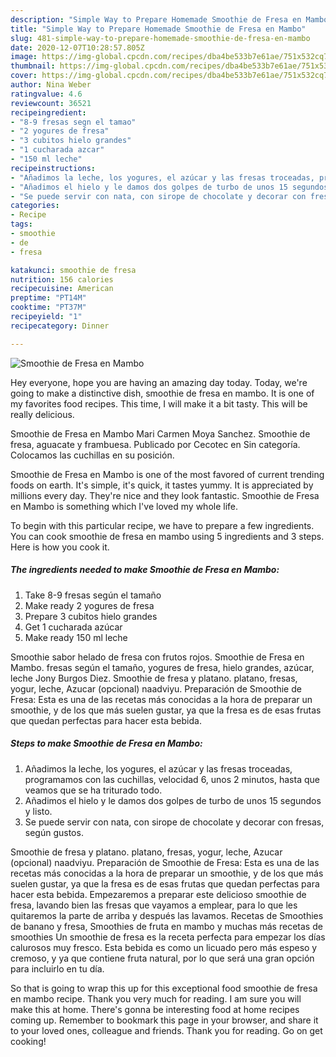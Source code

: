 ```yaml
---
description: "Simple Way to Prepare Homemade Smoothie de Fresa en Mambo"
title: "Simple Way to Prepare Homemade Smoothie de Fresa en Mambo"
slug: 481-simple-way-to-prepare-homemade-smoothie-de-fresa-en-mambo
date: 2020-12-07T10:28:57.805Z
image: https://img-global.cpcdn.com/recipes/dba4be533b7e61ae/751x532cq70/smoothie-de-fresa-en-mambo-foto-principal.jpg
thumbnail: https://img-global.cpcdn.com/recipes/dba4be533b7e61ae/751x532cq70/smoothie-de-fresa-en-mambo-foto-principal.jpg
cover: https://img-global.cpcdn.com/recipes/dba4be533b7e61ae/751x532cq70/smoothie-de-fresa-en-mambo-foto-principal.jpg
author: Nina Weber
ratingvalue: 4.6
reviewcount: 36521
recipeingredient:
- "8-9 fresas segn el tamao"
- "2 yogures de fresa"
- "3 cubitos hielo grandes"
- "1 cucharada azcar"
- "150 ml leche"
recipeinstructions:
- "Añadimos la leche, los yogures, el azúcar y las fresas troceadas, programamos con las cuchillas, velocidad 6, unos 2 minutos, hasta que veamos que se ha triturado todo."
- "Añadimos el hielo y le damos dos golpes de turbo de unos 15 segundos y listo."
- "Se puede servir con nata, con sirope de chocolate y decorar con fresas, según gustos."
categories:
- Recipe
tags:
- smoothie
- de
- fresa

katakunci: smoothie de fresa 
nutrition: 156 calories
recipecuisine: American
preptime: "PT14M"
cooktime: "PT37M"
recipeyield: "1"
recipecategory: Dinner

---
```



![Smoothie de Fresa en Mambo](https://img-global.cpcdn.com/recipes/dba4be533b7e61ae/751x532cq70/smoothie-de-fresa-en-mambo-foto-principal.jpg)

Hey everyone, hope you are having an amazing day today. Today, we're going to make a distinctive dish, smoothie de fresa en mambo. It is one of my favorites food recipes. This time, I will make it a bit tasty. This will be really delicious.

Smoothie de Fresa en Mambo Mari Carmen Moya Sanchez. Smoothie de fresa, aguacate y frambuesa. Publicado por Cecotec en Sin categoría. Colocamos las cuchillas en su posición.

Smoothie de Fresa en Mambo is one of the most favored of current trending foods on earth. It's simple, it's quick, it tastes yummy. It is appreciated by millions every day. They're nice and they look fantastic. Smoothie de Fresa en Mambo is something which I've loved my whole life.


To begin with this particular recipe, we have to prepare a few ingredients. You can cook smoothie de fresa en mambo using 5 ingredients and 3 steps. Here is how you cook it.

<!--inarticleads1-->

##### The ingredients needed to make Smoothie de Fresa en Mambo:

1. Take 8-9 fresas según el tamaño
1. Make ready 2 yogures de fresa
1. Prepare 3 cubitos hielo grandes
1. Get 1 cucharada azúcar
1. Make ready 150 ml leche


Smoothie sabor helado de fresa con frutos rojos. Smoothie de Fresa en Mambo. fresas según el tamaño, yogures de fresa, hielo grandes, azúcar, leche Jony Burgos Diez. Smoothie de fresa y platano. platano, fresas, yogur, leche, Azucar (opcional) naadviyu. Preparación de Smoothie de Fresa: Esta es una de las recetas más conocidas a la hora de preparar un smoothie, y de los que más suelen gustar, ya que la fresa es de esas frutas que quedan perfectas para hacer esta bebida. 

<!--inarticleads2-->

##### Steps to make Smoothie de Fresa en Mambo:

1. Añadimos la leche, los yogures, el azúcar y las fresas troceadas, programamos con las cuchillas, velocidad 6, unos 2 minutos, hasta que veamos que se ha triturado todo.
1. Añadimos el hielo y le damos dos golpes de turbo de unos 15 segundos y listo.
1. Se puede servir con nata, con sirope de chocolate y decorar con fresas, según gustos.


Smoothie de fresa y platano. platano, fresas, yogur, leche, Azucar (opcional) naadviyu. Preparación de Smoothie de Fresa: Esta es una de las recetas más conocidas a la hora de preparar un smoothie, y de los que más suelen gustar, ya que la fresa es de esas frutas que quedan perfectas para hacer esta bebida. Empezaremos a preparar este delicioso smoothie de fresa, lavando bien las fresas que vayamos a emplear, para lo que les quitaremos la parte de arriba y después las lavamos. Recetas de Smoothies de banano y fresa, Smoothies de fruta en mambo y muchas más recetas de smoothies Un smoothie de fresa es la receta perfecta para empezar los días calurosos muy fresco. Esta bebida es como un licuado pero más espeso y cremoso, y ya que contiene fruta natural, por lo que será una gran opción para incluirlo en tu día. 

So that is going to wrap this up for this exceptional food smoothie de fresa en mambo recipe. Thank you very much for reading. I am sure you will make this at home. There's gonna be interesting food at home recipes coming up. Remember to bookmark this page in your browser, and share it to your loved ones, colleague and friends. Thank you for reading. Go on get cooking!
